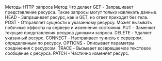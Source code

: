 Методы HTTP-запроса
Метод Что делает
GET - Запрашивает представление ресурса. Такие запросы могут только извлекать данные.
HEAD - Запрашивает ресурс, как и GET, но ответ приходит без тела.
POST - Отправляет сущности к указанному ресурсу. Может вызывать побочные эффекты на сервере и изменение состояния.
PUT - Заменяет текущие представления ресурса данными запроса.
DELETE - Удаляет указанный ресурс.
CONNECT - Настраивает туннель с сервером, определенным по ресурсу.
OPTIONS - Описывает параметры соединения с ресурсом.
TRACE - Вызывает возвращаемое текстовое сообщение с ресурса.
PATCH - Частично изменяет ресурс.
